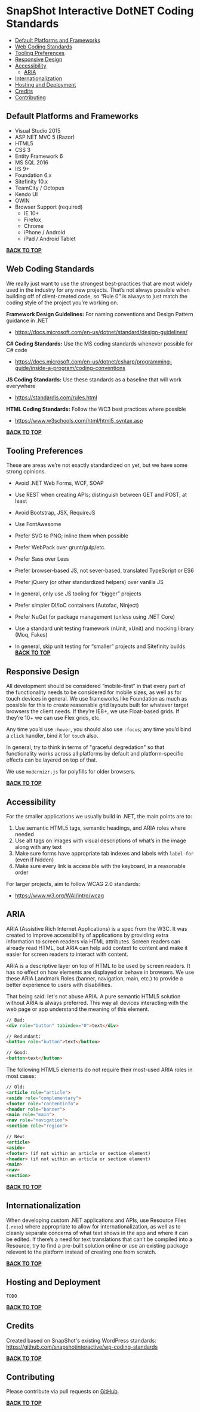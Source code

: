 # SnapShot Interactive DotNET Coding Standards

  * [Default Platforms and Frameworks](#default-platforms-and-frameworks)
  * [Web Coding Standards](#web-coding-standards)
  * [Tooling Preferences](#tooling-preferences)
  * [Responsive Design](#responsive-design)
  * [Accessibility](#accessibility)
      * [ARIA](#aria)
  * [Internationalization](#internationalization)
  * [Hosting and Deployment](#hosting-and-deployment)
  * [Credits](#credits)
  * [Contributing](#contributing)

  
## Default Platforms and Frameworks

* Visual Studio 2015
* ASP.NET MVC 5 (Razor) 
* HTML5
* CSS 3 
* Entity Framework 6
* MS SQL 2016
* IIS 9+ 
* Foundation 6.x
* Sitefinity 10.x
* TeamCity / Octopus
* Kendo UI
* OWIN
* Browser Support (required)
    * IE 10+
    * Firefox
    * Chrome
    * iPhone / Android
    * iPad / Android Tablet

[**BACK TO TOP**](#snapshot-interactive-dotnet-coding-standards)

## Web Coding Standards

We really just want to use the strongest best-practices that are most widely used in the industry for any new projects. That’s not always possible when building off of client-created code, so “Rule 0” is always to just match the coding style of the project you’re working on. 

**Framework Design Guidelines:** For naming conventions and Design Pattern guidance in .NET
* https://docs.microsoft.com/en-us/dotnet/standard/design-guidelines/

**C# Coding Standards:** Use the MS coding standards whenever possible for C# code
* https://docs.microsoft.com/en-us/dotnet/csharp/programming-guide/inside-a-program/coding-conventions

**JS Coding Standards:** Use these standards as a baseline that will work everywhere
* https://standardjs.com/rules.html

**HTML Coding Standards:** Follow the WC3 best practices where possible
* https://www.w3schools.com/html/html5_syntax.asp

[**BACK TO TOP**](#snapshot-interactive-dotnet-coding-standards)

## Tooling Preferences

These are areas we’re not exactly standardized on yet, but we have some strong opinions.

* Avoid .NET Web Forms, WCF, SOAP
* Use REST when creating APIs; distinguish between GET and POST, at least
* Avoid Bootstrap, JSX, RequireJS
* Use FontAwesome
* Prefer SVG to PNG; inline them when possible

* Prefer WebPack over grunt/gulp/etc.
* Prefer Sass over Less
* Prefer browser-based JS, not sever-based, translated TypeScript or ES6
* Prefer jQuery (or other standardized helpers) over vanilla JS
* In general, only use JS tooling for “bigger” projects

* Prefer simpler DI/IoC containers (Autofac, Ninject)
* Prefer NuGet for package management (unless using .NET Core)
* Use a standard unit testing framework (nUnit, xUnit) and mocking library (Moq, Fakes)
* In general, skip unit testing for “smaller” projects and Sitefinity builds
 
[**BACK TO TOP**](#snapshot-interactive-dotnet-coding-standards)

## Responsive Design

All development should be considered “mobile-first” in that every part of the functionality needs to be considered for mobile sizes, as well as for touch devices in general. We use frameworks like Foundation as much as possible for this to create reasonable grid layouts built for whatever target browsers the client needs. If they’re IE8+, we use Float-based grids. If they’re 10+ we can use Flex grids, etc.

Any time you’d use `:hover`, you should also use `:focus`; any time you’d bind a `click` handler, bind it for `touch` also.

In general, try to think in terms of "graceful degredation" so that functionality works across all platforms by default and platform-specific effects can be layered on top of that. 

We use `modernizr.js` for polyfills for older browsers.

[**BACK TO TOP**](#snapshot-interactive-dotnet-coding-standards)

## Accessibility

For the smaller applications we usually build in .NET, the main points are to:
1.	Use semantic HTML5 tags, semantic headings, and ARIA roles where needed
2.	Use alt tags on images with visual descriptions of what’s in the image along with any text
3.	Make sure forms have appropriate tab indexes and labels with `label-for` (even if hidden)
4.	Make sure every link is accessible with the keyboard, in a reasonable order

For larger projects, aim to follow WCAG 2.0 standards:
* https://www.w3.org/WAI/intro/wcag

## ARIA

ARIA (Assistive Rich Internet Applications) is a spec from the W3C. It was created to improve accessibility of applications by providing extra information to screen readers via HTML attributes. Screen readers can already read HTML, but ARIA can help add context to content and make it easier for screen readers to interact with content.

ARIA is a descriptive layer on top of HTML to be used by screen readers. It has no effect on how elements are displayed or behave in browsers. We use these ARIA Landmark Roles (banner, navigation, main, etc.) to provide a better experience to users with disabilities.

That being said: let's not abuse ARIA. A pure semantic HTML5 solution without ARIA is always preferred. This way all devices interacting with the web page or app understand the meaning of this element.

```html
// Bad:
<div role="button" tabindex="0">text</div>

// Redundant:
<button role="button">text</button>

// Good:
<button>text</button>
```

The following HTML5 elements do not require their most-used ARIA roles in most cases:

```html
// Old:
<article role="article">
<aside role="complementary">
<footer role="contentinfo">
<header role="banner">
<main role="main">
<nav role="navigation">
<section role="region">

// New:
<article>
<aside>
<footer> (if not within an article or section element)
<header> (if not within an article or section element)
<main>
<nav>
<section>
```

[**BACK TO TOP**](#snapshot-interactive-dotnet-coding-standards)

## Internationalization

When developing custom .NET applications and APIs, use Resource Files (`.resx`) where appropriate to allow for internationalization, as well as to cleanly separate concerns of what text shows in the app and where it can be edited. If there’s a need for text translations that can’t be compiled into a Resource, try to find a pre-built solution online or use an existing package relevent to the platform instead of creating one from scratch.

[**BACK TO TOP**](#snapshot-interactive-dotnet-coding-standards)

## Hosting and Deployment

`TODO`

[**BACK TO TOP**](#snapshot-interactive-dotnet-coding-standards)


## Credits

Created based on SnapShot's existing WordPress standards: https://github.com/snapshotinteractive/wp-coding-standards

[**BACK TO TOP**](#snapshot-interactive-dotnet-coding-standards)

## Contributing

Please contribute via pull requests on [GitHub](https://github.com/snapshotinteractive/dotnet-coding-standards).

[**BACK TO TOP**](#snapshot-interactive-dotnet-coding-standards)